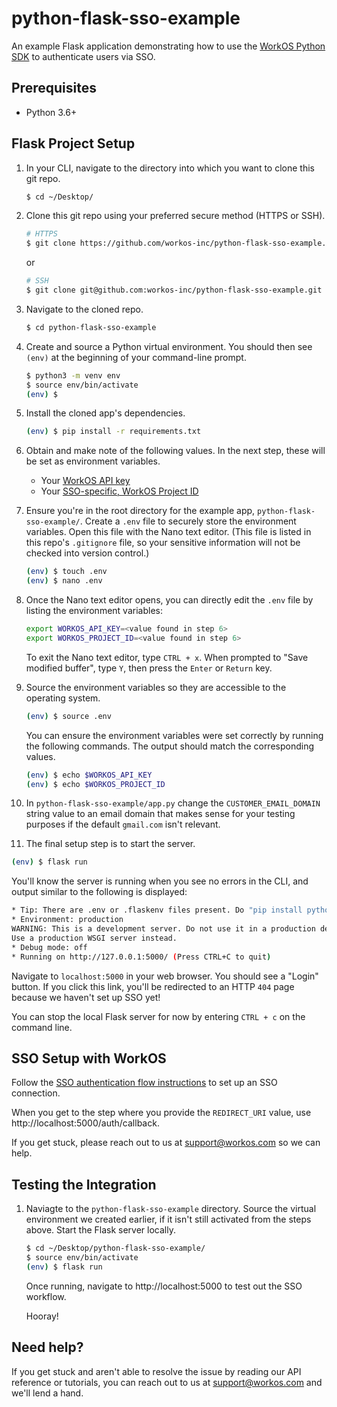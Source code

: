 # python-flask-sso-example
An example Flask application demonstrating how to use the [WorkOS Python SDK](https://github.com/workos-inc/workos-python) to authenticate users via SSO.

## Prerequisites
- Python 3.6+


## Flask Project Setup

1. In your CLI, navigate to the directory into which you want to clone this git repo.
   ```bash
   $ cd ~/Desktop/
   ```

2. Clone this git repo using your preferred secure method (HTTPS or SSH).
   ```bash
   # HTTPS
   $ git clone https://github.com/workos-inc/python-flask-sso-example.git
   ```

   or

   ```bash
   # SSH
   $ git clone git@github.com:workos-inc/python-flask-sso-example.git
   ```

3. Navigate to the cloned repo.
   ```bash
   $ cd python-flask-sso-example
   ```

4. Create and source a Python virtual environment. You should then see `(env)` at the beginning of your command-line prompt.
   ```bash
   $ python3 -m venv env
   $ source env/bin/activate
   (env) $
   ```

5. Install the cloned app's dependencies.
   ```bash
   (env) $ pip install -r requirements.txt
   ```

6. Obtain and make note of the following values. In the next step, these will be set as environment variables.
   - Your [WorkOS API key](https://dashboard.workos.com/api-keys)
   - Your [SSO-specific, WorkOS Project ID](https://dashboard.workos.com/configuration)

7. Ensure you're in the root directory for the example app, `python-flask-sso-example/`. Create a `.env` file to securely store the environment variables. Open this file with the Nano text editor. (This file is listed in this repo's `.gitignore` file, so your sensitive information will not be checked into version control.)
   ```bash
   (env) $ touch .env
   (env) $ nano .env
   ```

8. Once the Nano text editor opens, you can directly edit the `.env` file by listing the environment variables:
   ```bash
   export WORKOS_API_KEY=<value found in step 6>
   export WORKOS_PROJECT_ID=<value found in step 6>
   ```

   To exit the Nano text editor, type `CTRL + x`. When prompted to "Save modified buffer", type `Y`, then press the `Enter` or `Return` key.

9. Source the environment variables so they are accessible to the operating system.
   ```bash
   (env) $ source .env
   ```

   You can ensure the environment variables were set correctly by running the following commands. The output should match the corresponding values.
   ```bash
   (env) $ echo $WORKOS_API_KEY
   (env) $ echo $WORKOS_PROJECT_ID
   ```

10. In `python-flask-sso-example/app.py` change the `CUSTOMER_EMAIL_DOMAIN` string value to an email domain that makes sense for your testing purposes if the default `gmail.com` isn't relevant.

11. The final setup step is to start the server.
   ```bash
   (env) $ flask run
   ```

   You'll know the server is running when you see no errors in the CLI, and output similar to the following is displayed:

   ```bash
   * Tip: There are .env or .flaskenv files present. Do "pip install python-dotenv" to use them.
   * Environment: production
   WARNING: This is a development server. Do not use it in a production deployment.
   Use a production WSGI server instead.
   * Debug mode: off
   * Running on http://127.0.0.1:5000/ (Press CTRL+C to quit)
   ```

   Navigate to `localhost:5000` in your web browser. You should see a "Login" button. If you click this link, you'll be redirected to an HTTP `404` page because we haven't set up SSO yet!

   You can stop the local Flask server for now by entering `CTRL + c` on the command line.


## SSO Setup with WorkOS

Follow the [SSO authentication flow instructions](https://workos.com/docs/sso/guide/introduction) to set up an SSO connection.

When you get to the step where you provide the `REDIRECT_URI` value, use http://localhost:5000/auth/callback.

If you get stuck, please reach out to us at support@workos.com so we can help.

## Testing the Integration

1. Naviagte to the `python-flask-sso-example` directory. Source the virtual environment we created earlier, if it isn't still activated from the steps above. Start the Flask server locally.

   ```bash
   $ cd ~/Desktop/python-flask-sso-example/
   $ source env/bin/activate
   (env) $ flask run
   ```

   Once running, navigate to http://localhost:5000 to test out the SSO workflow.

   Hooray!

## Need help?

If you get stuck and aren't able to resolve the issue by reading our API reference or tutorials, you can reach out to us at support@workos.com and we'll lend a hand.
